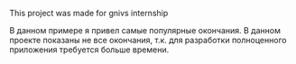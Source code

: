 This project was made for gnivs internship


В данном примере я привел самые популярные окончания.
В данном проекте показаны не все окончания, т.к. для разработки полноценного приложения требуется больше времени. 